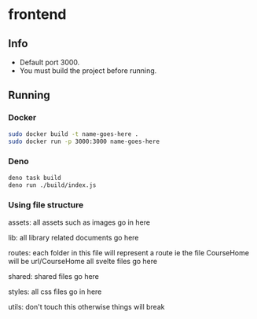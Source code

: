 # frontend

## Info
- Default port 3000.
- You must build the project before running.

## Running

### Docker

```sh
sudo docker build -t name-goes-here .
sudo docker run -p 3000:3000 name-goes-here
```
### Deno

```sh
deno task build
deno run ./build/index.js
```

### Using file structure
assets: all assets such as images go in here

lib: all library related documents go here

routes: each folder in this file will represent a route ie the file CourseHome will be url/CourseHome
all svelte files go here

shared: shared files go here

styles: all css files go in here

utils: don't touch this otherwise things will break
